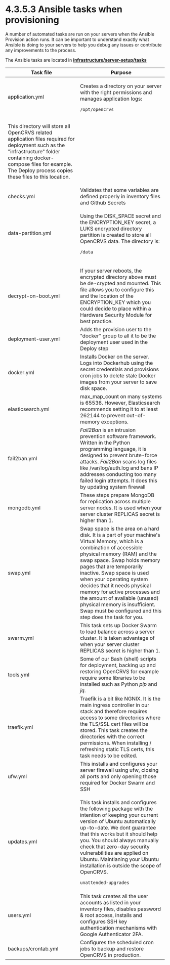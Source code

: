 # 4.3.5.3 Ansible tasks when provisioning

A number of automated tasks are run on your servers when the Ansible Provision action runs.  It can be important to understand exactly what Ansible is doing to your servers to help you debug any issues or contribute any improvements to the process.

The Ansible tasks are located in [**infrastructure/server-setup/tasks**](https://github.com/opencrvs/opencrvs-countryconfig/tree/develop/infrastructure/server-setup/tasks)&#x20;



| Task file           | Purpose                                                                                                                                                                                                                                                                                                                                                                                                                                                                      |
| ------------------- | ---------------------------------------------------------------------------------------------------------------------------------------------------------------------------------------------------------------------------------------------------------------------------------------------------------------------------------------------------------------------------------------------------------------------------------------------------------------------------- |
| application.yml     | <p>Creates a directory on your server with the right permissions and manages application logs:</p><pre class="language-yaml"><code class="lang-yaml">/opt/opencrvs
</code></pre><p>This directory will store all OpenCRVS related application files required for deployment such as the "infrastructure" folder containing docker-compose files for example.  The Deploy process copies these files to this location.</p>                                                    |
| checks.yml          | Validates that some variables are defined properly in inventory files and Github Secrets                                                                                                                                                                                                                                                                                                                                                                                     |
| data-partition.yml  | <p>Using the DISK_SPACE secret and the ENCRYPTION_KEY secret, a LUKS encrypted directory partition is created to store all OpenCRVS data.  The directory is:</p><pre class="language-yaml"><code class="lang-yaml">/data
</code></pre><p></p>                                                                                                                                                                                                                                |
| decrypt-on-boot.yml | If your server reboots, the encrypted directory above must be de-crypted and mounted. This file allows you to configure this and the location of the ENCRYPTION\_KEY which you could decide to place within a Hardware Security Module for best practice.                                                                                                                                                                                                                    |
| deployment-user.yml | Adds the provision user to the "docker" group to all it to be the deployment user used in the Deploy step                                                                                                                                                                                                                                                                                                                                                                    |
| docker.yml          | Installs Docker on the server. Logs into Dockerhub using the secret credentials and provisions cron jobs to delete stale Docker images from your server to save disk space.                                                                                                                                                                                                                                                                                                  |
| elasticsearch.yml   | max\_map\_count on many systems is 65536. However, Elasticsearch recommends setting it to at least 262144 to prevent out-of-memory exceptions.                                                                                                                                                                                                                                                                                                                               |
| fail2ban.yml        | _Fail2Ban_ is an intrusion prevention software framework.  Written in the Python programming language, it is designed to prevent brute-force attacks. _Fail2Ban_ scans log files like /var/log/auth.log and bans IP addresses conducting too many failed login attempts. It does this by updating system firewall                                                                                                                                                            |
| mongodb.yml         | These steps prepare MongoDB for replication across multiple server nodes.  It is used when your server cluster REPLICAS secret is higher than 1.                                                                                                                                                                                                                                                                                                                             |
| swap.yml            | Swap space is the area on a hard disk. It is a part of your machine's Virtual Memory, which is a combination of accessible physical memory (RAM) and the swap space. Swap holds memory pages that are temporarily inactive. Swap space is used when your operating system decides that it needs physical memory for active processes and the amount of available (unused) physical memory is insufficient. Swap must be configured and this step does the task for you.      |
| swarm.yml           | This task sets up Docker Swarm to load balance across a server cluster.  It is taken advantage of when your server cluster REPLICAS secret is higher than 1.                                                                                                                                                                                                                                                                                                                 |
| tools.yml           | Some of our Bash (shell) scripts for deployment, backing up and restoring OpenCRVS for example require some libraries to be installed such as Python _pip_ and _jq_.                                                                                                                                                                                                                                                                                                         |
| traefik.yml         | Traefik is a bit like NGNIX. It is the main ingress controller in our stack and therefore requires access to some directories where the TLS/SSL cert files will be stored.  This task creates the directories with the correct permissions.  When installing / refreshing static TLS certs, this task needs to be edited.                                                                                                                                                    |
| ufw.yml             | This installs and configures your server firewall using ufw, closing all ports and only opening those required for Docker Swarm and SSH                                                                                                                                                                                                                                                                                                                                      |
| updates.yml         | <p>This task installs and configures the following package with the intention of keeping your current version of Ubuntu automatically up-to-date.  We dont guarantee that this works but it should help you.  You should always manually check that zero-day security vulnerabilities are applied on Ubuntu.  Maintianing your Ubuntu installation is outside the scope of OpenCRVS.</p><pre class="language-yaml"><code class="lang-yaml">unattended-upgrades
</code></pre> |
| users.yml           | This task creates all the user accounts as listed in your inventory files, disables password & root access, installs and configures SSH key authentication mechanisms with Google Authenticator 2FA.                                                                                                                                                                                                                                                                         |
| backups/crontab.yml | Configures the scheduled cron jobs to backup and restore OpenCRVS in production.                                                                                                                                                                                                                                                                                                                                                                                             |
